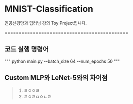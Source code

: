 # MNIST-Classification
인공신경망과 딥러닝 강의 Toy Project입니다.

============================================

## 코드 실행 명령어
"""
python main.py --batch_size 64 --num_epochs 50
"""

## Custom MLP와 LeNet-5와의 차이점
>1. ㄹㅇㅇㄹ
>2. ㄹㅇㄹㅁㅇㄴㄹ